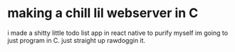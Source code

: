 # making a chill lil webserver in C
i made a shitty little todo list app in react native to purify myself im going to just program in C. just straight up rawdoggin it.